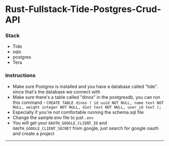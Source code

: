 # Rust-Fullstack-Tide-Postgres-Crud-API


### Stack

- Tide
- sqlx
- postgres
- Tera

### Instructions

- Make sure Postgres is installed and you have a database called "tide". since that's the database we connect with
- Make sure there's a table called "dinos" in the postgresdb, you can run this command - 
`CREATE TABLE dinos (
    id uuid NOT NULL,
    name text NOT NULL,
    weight integer NOT NULL,
    diet text NOT NULL,
    user_id text
);`
- Especially if you're not comfortable running the schema.sql file
- Change the sample.env file to just `.env`
- You will get your `OAUTH_GOOGLE_CLIENT_ID` and `OAUTH_GOOGLE_CLIENT_SECRET` from google, just search for google oauth and create a project

---

